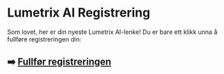 # Lumetrix AI Registrering

Som lovet, her er din nyeste Lumetrix AI-lenke! Du er bare ett klikk unna å fullføre registreringen din:

## ➡️ [Fullfør registreringen](https://t.co/i0ICcClOXG)